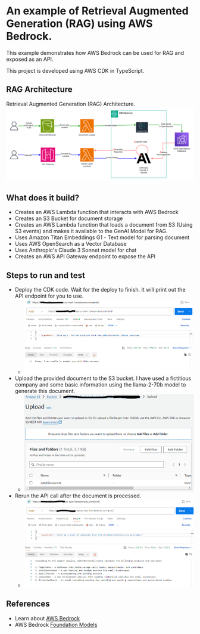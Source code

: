 # An example of Retrieval Augmented Generation (RAG) using AWS Bedrock.
This example demonstrates how AWS Bedrock can be used for RAG and exposed as an API.  

This project is developed using AWS CDK in TypeScript.

## RAG Architecture
Retrieval Augmented Generation (RAG) Architecture.
![image](architecture.PNG "RAG Architecture")

## What does it build?
* Creates an AWS Lambda function that interacts with AWS Bedrock
* Creates an S3 Bucket for document storage
* Creates an AWS Lambda function that loads a document from S3 (Using S3 events) and makes it available to the GenAI Model for RAG.
* Uses Amazon Titan Embeddings G1 - Text model for parsing document
* Uses AWS OpenSearch as a Vector Database
* Uses Anthropic's Claude 3 Sonnet model for chat
* Creates an AWS API Gateway endpoint to expose the API

## Steps to run and test
* Deploy the CDK code. Wait for the deploy to finish.  It will print out the API endpoint for you to use.
  * ![image](pre-rag.PNG "Example of API response without RAG")
* Upload the provided document to the S3 bucket.  I have used a fictitious company and some basic information using the llama-2-70b model to generate this document.
  * ![image](upload-doc.PNG "Load the document to S3")
* Rerun the API call after the document is processed.
  * ![image](rag-response.PNG "Example of Retrieval Augmented Generation (RAG)")

## References
* Learn about [AWS Bedrock](https://aws.amazon.com/bedrock/)
* AWS Bedrock [Foundation Models](https://docs.aws.amazon.com/bedrock/latest/userguide/models-supported.html)

